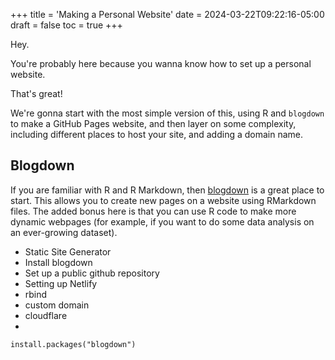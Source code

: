 +++
title = 'Making a Personal Website'
date = 2024-03-22T09:22:16-05:00
draft = false
toc = true
+++

Hey.

You're probably here because you wanna know how to set up a personal website.

That's great!

We're gonna start with the most simple version of this, using R and `blogdown` to make a GitHub Pages website, and then layer on some complexity, including different places to host your site, and adding a domain name.

## Blogdown

If you are familiar with R and R Markdown, then [blogdown](https://bookdown.org/yihui/blogdown/) is a great place to start. This allows you to create new pages on a website using RMarkdown files. The added bonus here is that you can use R code to make more dynamic webpages (for example, if you want to do some data analysis on an ever-growing dataset).

- Static Site Generator
- Install blogdown
- Set up a public github repository
- Setting up Netlify
- rbind
- custom domain
- cloudflare
- 

```
install.packages("blogdown")
```
